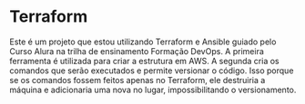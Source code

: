 # Terraform

Este é um projeto que estou utilizando Terraform e Ansible guiado pelo Curso Alura na trilha de ensinamento Formação DevOps. A primeira ferramenta é utilizada para criar a estrutura em AWS. A segunda cria os comandos que serão executados e permite versionar o código. Isso porque se os comandos fossem feitos apenas no Terraform, ele destruiria a máquina e adicionaria uma nova no lugar, impossibilitando o versionamento. 

